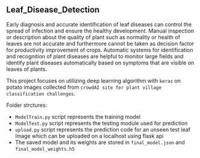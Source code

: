 ## Leaf_Disease_Detection

Early diagnosis and accurate identification of leaf diseases can control the spread of infection and
ensure the healthy development. Manual inspection or description about the quality of plant 
such as normality or health of leaves are not accurate and furthermore cannot be taken as 
decision factor for productivity improvement of crops. Automatic systems for
identification and recognition of plant diseases are helpful to monitor large fields and identify plant
diseases automatically based on symptoms that are visible on leaves of plants.

This project focuses on utilizing deep learning algorithm with `keras` on potato images collected from `crowdAI site
for plant village classification challenges`. 

Folder strctures:

- `ModelTrain.py` script represents the training model
- `ModelTest.py` script represents the testing module used for prediction
- `upload.py` script represents the prediction code for an unseen test leaf image which can be uploaded
on a localhost using flask api
- The saved model and its weights are stored in `final_model.json` and `final_model_weights.h5`
